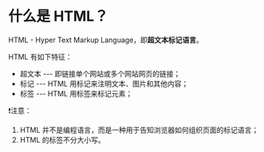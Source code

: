 # 什么是 HTML？

HTML - Hyper Text Markup Language，即**超文本标记语言**。

HTML 有如下特征：

* 超文本 --- 即链接单个网站或多个网站网页的链接；
* 标记 --- HTML 用标记来注明文本、图片和其他内容；
* 标签 --- HTML 用标签来标记元素；

❗注意：

1. HTML 并不是编程语言，而是一种用于告知浏览器如何组织页面的标记语言；
2. HTML 的标签不分大小写。
